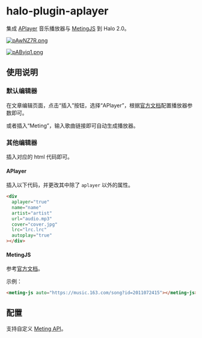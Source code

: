 # halo-plugin-aplayer

集成 [APlayer](https://aplayer.js.org/) 音乐播放器与 [MetingJS](https://github.com/metowolf/MetingJS) 到 Halo 2.0。

[![pAwNZ7R.png](https://s21.ax1x.com/2024/10/25/pAwNZ7R.png)](https://imgse.com/i/pAwNZ7R)

[![pABvjq1.png](https://s21.ax1x.com/2024/10/31/pABvjq1.png)](https://imgse.com/i/pABvjq1)

## 使用说明

### 默认编辑器

在文章编辑页面，点击“插入”按钮，选择“APlayer”，根据[官方文档](https://aplayer.js.org/#/home)配置播放器参数即可。

或者插入“Meting”，输入歌曲链接即可自动生成播放器。

### 其他编辑器

插入对应的 html 代码即可。

#### APlayer

插入以下代码，并更改其中除了 `aplayer` 以外的属性。

```html
<div
  aplayer="true"
  name="name"
  artist="artist"
  url="audio.mp3"
  cover="cover.jpg"
  lrc="lrc.lrc"
  autoplay="true"
></div>
```

#### MetingJS

参考[官方文档](https://github.com/metowolf/MetingJS)。

示例：

```html
<meting-js auto="https://music.163.com/song?id=2011072415"></meting-js>
```

## 配置

支持自定义 [Meting API](https://github.com/metowolf/Meting)。
